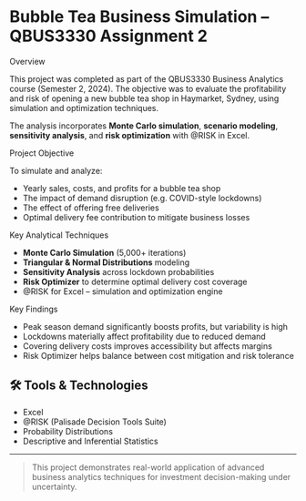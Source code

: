 # Bubble Tea Business Simulation – QBUS3330 Assignment 2

Overview

This project was completed as part of the QBUS3330 Business Analytics course (Semester 2, 2024). The objective was to evaluate the profitability and risk of opening a new bubble tea shop in Haymarket, Sydney, using simulation and optimization techniques.

The analysis incorporates **Monte Carlo simulation**, **scenario modeling**, **sensitivity analysis**, and **risk optimization** with @RISK in Excel.

Project Objective

To simulate and analyze:
- Yearly sales, costs, and profits for a bubble tea shop
- The impact of demand disruption (e.g. COVID-style lockdowns)
- The effect of offering free deliveries
- Optimal delivery fee contribution to mitigate business losses

Key Analytical Techniques

- **Monte Carlo Simulation** (5,000+ iterations)
- **Triangular & Normal Distributions** modeling
- **Sensitivity Analysis** across lockdown probabilities
- **Risk Optimizer** to determine optimal delivery cost coverage
- @RISK for Excel – simulation and optimization engine


Key Findings

- Peak season demand significantly boosts profits, but variability is high
- Lockdowns materially affect profitability due to reduced demand
- Covering delivery costs improves accessibility but affects margins
- Risk Optimizer helps balance between cost mitigation and risk tolerance


## 🛠 Tools & Technologies

- Excel
- @RISK (Palisade Decision Tools Suite)
- Probability Distributions
- Descriptive and Inferential Statistics

---

> This project demonstrates real-world application of advanced business analytics techniques for investment decision-making under uncertainty.
